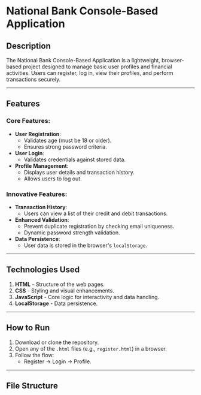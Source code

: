 # National Bank Console-Based Application

## **Description**
The National Bank Console-Based Application is a lightweight, browser-based project designed to manage basic user profiles and financial activities. Users can register, log in, view their profiles, and perform transactions securely.

---

## **Features**
### Core Features:
- **User Registration**:
  - Validates age (must be 18 or older).
  - Ensures strong password criteria.
- **User Login**:
  - Validates credentials against stored data.
- **Profile Management**:
  - Displays user details and transaction history.
  - Allows users to log out.

### Innovative Features:
- **Transaction History**:
  - Users can view a list of their credit and debit transactions.
- **Enhanced Validation**:
  - Prevent duplicate registration by checking email uniqueness.
  - Dynamic password strength validation.
- **Data Persistence**:
  - User data is stored in the browser's `localStorage`.

---

## **Technologies Used**
1. **HTML** - Structure of the web pages.
2. **CSS** - Styling and visual enhancements.
3. **JavaScript** - Core logic for interactivity and data handling.
4. **LocalStorage** - Data persistence.

---

## **How to Run**
1. Download or clone the repository.
2. Open any of the `.html` files (e.g., `register.html`) in a browser.
3. Follow the flow:
   - Register → Login → Profile.

---

## **File Structure**
